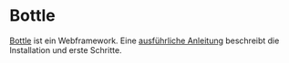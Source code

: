 
# Bottle

<!-- 
Don't use deploy.sh. It will remove contents in templates that use curly 
braces. 
-->

[Bottle](https://bottlepy.org) ist ein Webframework. Eine 
[ausführliche Anleitung](https://nbviewer.jupyter.org/github/tbs1-bo/software-101/blob/master/bottle/bottle.ipynb)
beschreibt die Installation und erste Schritte.

